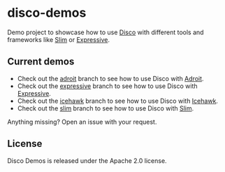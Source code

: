 # disco-demos

Demo project to showcase how to use [Disco](https://github.com/bitexpert/disco) with different tools and 
frameworks like [Slim](https://github.com/slimphp/Slim) or [Expressive](https://github.com/zendframework/zend-expressive).

## Current demos

- Check out the [adroit](https://github.com/bitExpert/disco-demos/tree/adroit) branch to see how to use Disco with [Adroit](https://github.com/bitExpert/adroit).
- Check out the [expressive](https://github.com/bitExpert/disco-demos/tree/expressive) branch to see how to use Disco with [Expressive](https://github.com/zendframework/zend-expressive).
- Check out the [icehawk](https://github.com/bitExpert/disco-demos/tree/icehawk) branch to see how to use Disco with [Icehawk](https://github.com/icehawk/icehawk).
- Check out the [slim](https://github.com/bitExpert/disco-demos/tree/slim) branch to see how to use Disco with [Slim](https://github.com/slimphp/Slim).

Anything missing? Open an issue with your request.

## License

Disco Demos is released under the Apache 2.0 license.
